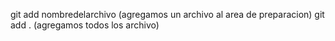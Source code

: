 git add nombredelarchivo (agregamos un archivo al area de preparacion)
git add . (agregamos todos los archivo)
